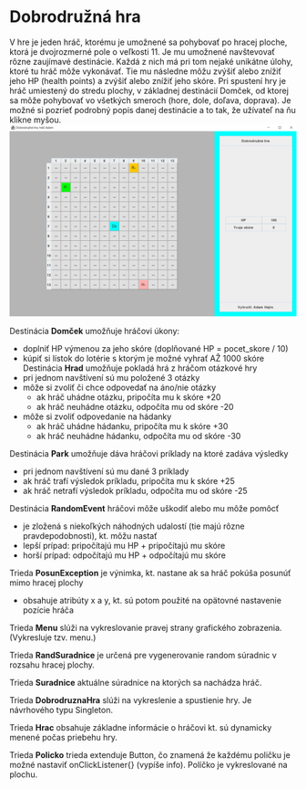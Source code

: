 # Dobrodružná hra
V hre je jeden hráč, ktorému je umožnené sa pohybovať po hracej ploche, ktorá je dvojrozmerné pole o veľkosti 11. 
Je mu umožnené navštevovať rôzne zaujímavé destinácie. Každá z nich má pri tom nejaké unikátne úlohy, ktoré tu hráč môže 
vykonávať. Tie mu následne môžu zvýšiť alebo znížiť jeho HP (health points) a zvýšiť alebo znížiť jeho skóre. Pri spustení 
hry je hráč umiestený do stredu plochy, v základnej destinácií Domček, od ktorej sa môže pohybovať vo všetkých smeroch (hore, dole, doľava, doprava).
Je možné si pozrieť podrobný popis danej destinácie a to tak, že užívateľ na ňu klikne myšou.
![](https://github.com/absolutty/javaApps/blob/main/DobrodruznaHra/gui.PNG)

Destinácia **Domček** umožňuje hráčovi úkony:
- doplniť HP výmenou za jeho skóre (doplňované HP = pocet_skore / 10)
- kúpiť si lístok do lotérie s ktorým je možné vyhrať AŽ 1000 skóre
Destinácia **Hrad** umožňuje pokladá hrá z hráčom otázkové hry
- pri jednom navštívení sú mu položené 3 otázky
- môže si zvoliť či chce odpovedať na áno/nie otázky
  - ak hráč uhádne otázku, pripočíta mu k skóre +20
  - ak hráč neuhádne otázku, odpočíta mu od skóre -20
- môže si zvoliť odpovedanie na hádanky
  - ak hráč uhádne hádanku, pripočíta mu k skóre +30
  - ak hráč neuhádne hádanku, odpočíta mu od skóre -30

Destinácia **Park** umožňuje dáva hráčovi príklady na ktoré zadáva výsledky
- pri jednom navštívení sú mu dané 3 príklady
- ak hráč trafí výsledok príkladu, pripočíta mu k skóre +25
- ak hráč netrafí výsledok príkladu, odpočíta mu od skóre -25

Destinácia **RandomEvent** hráčovi môže uškodiť alebo mu môže pomôcť
- je zložená s niekoľkých náhodných udalostí (tie majú rôzne pravdepodobnosti), kt. môžu nastať
- lepší prípad: pripočítajú mu HP + pripočítajú mu skóre
- horší prípad: odpočítajú mu HP + odpočítajú mu skóre 

Trieda **PosunException** je výnimka, kt. nastane ak sa hráč pokúša posunúť mimo hracej 
plochy
- obsahuje atribúty x a y, kt. sú potom použité na opätovné nastavenie pozície hráča

Trieda **Menu** slúži na vykreslovanie pravej strany grafického zobrazenia. (Vykresluje tzv. menu.)

Trieda **RandSuradnice** je určená pre vygenerovanie random súradnic v rozsahu hracej plochy.

Trieda **Suradnice** aktuálne súradnice na ktorých sa nachádza hráč.

Trieda **DobrodruznaHra** slúži na vykreslenie a spustienie hry. Je návrhového typu Singleton.

Trieda **Hrac** obsahuje základne informácie o hráčovi kt. sú dynamicky menené počas priebehu hry.

Trieda **Policko** trieda extenduje Button, čo znamená že každému poličku je možné nastaviť onClickListener{} (vypíše info). Políčko je vykreslované na plochu. 
